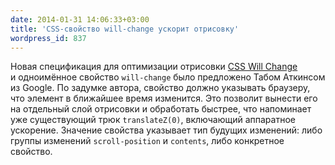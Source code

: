```yaml
---
date: 2014-01-31 14:06:33+03:00
title: 'CSS-свойство will-change ускорит отрисовку'
wordpress_id: 837
---
```


Новая спецификация для оптимизации отрисовки [CSS Will Change](http://tabatkins.github.io/specs/css-will-change/) и одноимённое свойство `will-change` было предложено Табом Аткинсом из Google. По задумке автора, свойство должно указывать браузеру, что элемент в ближайшее время изменится. Это позволит вынести его на отдельный слой отрисовки и обработать быстрее, что напоминает уже существующий трюк `translateZ(0)`, включающий аппаратное ускорение. Значение свойства указывает тип будущих изменений: либо группы изменений `scroll-position` и `contents`, либо конкретное свойство.
